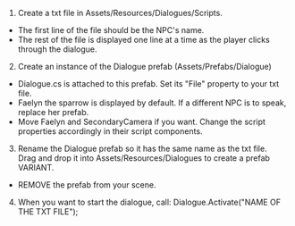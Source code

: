1. Create a txt file in Assets/Resources/Dialogues/Scripts.
  - The first line of the file should be the NPC's name.
  - The rest of the file is displayed one line at a time as the player clicks through the dialogue.

2. Create an instance of the Dialogue prefab (Assets/Prefabs/Dialogue)
  - Dialogue.cs is attached to this prefab. Set its "File" property to your txt file.
  - Faelyn the sparrow is displayed by default. If a different NPC is to speak, replace her prefab.
  - Move Faelyn and SecondaryCamera if you want. Change the script properties accordingly in their script components.

3. Rename the Dialogue prefab so it has the same name as the txt file. Drag and drop it into Assets/Resources/Dialogues to create a prefab VARIANT.
  - REMOVE the prefab from your scene.

4. When you want to start the dialogue, call: Dialogue.Activate("NAME OF THE TXT FILE");